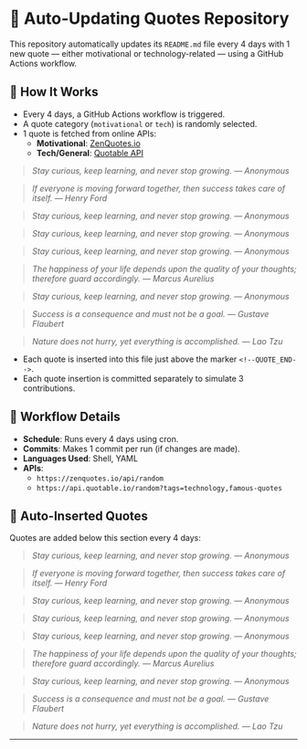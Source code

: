 # 🔁 Auto-Updating Quotes Repository

This repository automatically updates its `README.md` file every 4 days with 1 new quote — either motivational or technology-related — using a GitHub Actions workflow.

## 🚀 How It Works

- Every 4 days, a GitHub Actions workflow is triggered.
- A quote category (`motivational` or `tech`) is randomly selected.
- 1 quote is fetched from online APIs:
  - **Motivational**: [ZenQuotes.io](https://zenquotes.io)
  - **Tech/General**: [Quotable API](https://api.quotable.io)






> _Stay curious, keep learning, and never stop growing. — Anonymous_

> _If everyone is moving forward together, then success takes care of itself. — Henry Ford_

> _Stay curious, keep learning, and never stop growing. — Anonymous_

> _Stay curious, keep learning, and never stop growing. — Anonymous_

> _Stay curious, keep learning, and never stop growing. — Anonymous_

> _The happiness of your life depends upon the quality of your thoughts; therefore guard accordingly. — Marcus Aurelius_

> _Stay curious, keep learning, and never stop growing. — Anonymous_

> _Success is a consequence and must not be a goal. — Gustave Flaubert_

> _Nature does not hurry, yet everything is accomplished. — Lao Tzu_

- Each quote is inserted into this file just above the marker `<!--QUOTE_END-->`.
- Each quote insertion is committed separately to simulate 3 contributions.

## 🔧 Workflow Details

- **Schedule**: Runs every 4 days using cron.
- **Commits**: Makes 1 commit per run (if changes are made).
- **Languages Used**: Shell, YAML
- **APIs**:
  - `https://zenquotes.io/api/random`
  - `https://api.quotable.io/random?tags=technology,famous-quotes`

## 📄 Auto-Inserted Quotes

Quotes are added below this section every 4 days:

<!--QUOTE_START-->



> _Stay curious, keep learning, and never stop growing. — Anonymous_

> _If everyone is moving forward together, then success takes care of itself. — Henry Ford_

> _Stay curious, keep learning, and never stop growing. — Anonymous_

> _Stay curious, keep learning, and never stop growing. — Anonymous_

> _Stay curious, keep learning, and never stop growing. — Anonymous_

> _The happiness of your life depends upon the quality of your thoughts; therefore guard accordingly. — Marcus Aurelius_

> _Stay curious, keep learning, and never stop growing. — Anonymous_

> _Success is a consequence and must not be a goal. — Gustave Flaubert_

> _Nature does not hurry, yet everything is accomplished. — Lao Tzu_

<!--QUOTE_END-->

---


